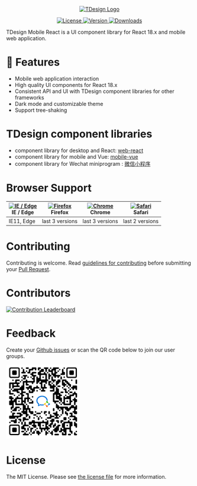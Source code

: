 <p align="center">
  <a href="https://tdesign.tencent.com/" target="_blank">
    <img alt="TDesign Logo" width="200" src="https://tdesign.gtimg.com/site/TDesign.png" />
  </a>
</p>

<p align="center">
   <a href="https://www.npmjs.com/package/tdesign-mobile-react">
    <img src="https://img.shields.io/npm/l/tdesign-mobile-react.svg?sanitize=true" alt="License" />
  </a>
  <a href="https://www.npmjs.com/package/tdesign-mobile-react">
    <img src="https://img.shields.io/npm/v/tdesign-mobile-react.svg?sanitize=true" alt="Version">
  </a>
  <a href="https://www.npmjs.com/package/tdesign-mobile-react">
    <img src="https://img.shields.io/npm/dt/tdesign-mobile-react.svg?sanitize=true" alt="Downloads" />
  </a>
</p>

TDesign Mobile React is a UI component library for React 18.x and mobile web application.

# 🎉 Features

- Mobile web application interaction
- High quality UI components for React 18.x
- Consistent API and UI with TDesign component libraries for other frameworks
- Dark mode and customizable theme
- Support tree-shaking

# TDesign component libraries

- component library for desktop and React: [web-react](https://github.com/Tencent/tdesign-react)
- component library for mobile and Vue: [mobile-vue](https://github.com/Tencent/tdesign-mobile-vue)
- component library for Wechat miniprogram : [微信小程序](https://github.com/Tencent/tdesign-miniprogram)

# Browser Support

| [<img src="https://raw.githubusercontent.com/alrra/browser-logos/master/src/edge/edge_48x48.png" alt="IE / Edge" width="24px" height="24px" />](http://godban.github.io/browsers-support-badges/)<br/>IE / Edge | [<img src="https://raw.githubusercontent.com/alrra/browser-logos/master/src/firefox/firefox_48x48.png" alt="Firefox" width="24px" height="24px" />](http://godban.github.io/browsers-support-badges/)<br/>Firefox | [<img src="https://raw.githubusercontent.com/alrra/browser-logos/master/src/chrome/chrome_48x48.png" alt="Chrome" width="24px" height="24px" />](http://godban.github.io/browsers-support-badges/)<br/>Chrome | [<img src="https://raw.githubusercontent.com/alrra/browser-logos/master/src/safari/safari_48x48.png" alt="Safari" width="24px" height="24px" />](http://godban.github.io/browsers-support-badges/)<br/>Safari |
| -- | -- | -- | -- |
| IE11, Edge | last 3 versions | last 3 versions | last 2 versions |

# Contributing

Contributing is welcome. Read [guidelines for contributing](https://github.com/Tencent/tdesign-mobile-react/blob/develop/CONTRIBUTING.md) before submitting your [Pull Request](https://github.com/Tencent/tdesign-mobile-react/pulls).

# Contributors

<a href="https://openomy.app/github/tencent/tdesign-mobile-react" target="_blank">
  <img src="https://openomy.app/svg?repo=tencent/tdesign-mobile-react&chart=bubble&latestMonth=12" alt="Contribution Leaderboard" />
</a>

# Feedback

Create your [Github issues](https://github.com/Tencent/tdesign-mobile-react/issues) or scan the QR code below to join our user groups.

<img src="https://raw.githubusercontent.com/Tencent/tdesign/main/packages/components/src/images/groups/react-group.png" width="200" />

# License

The MIT License. Please see [the license file](./LICENSE) for more information.
